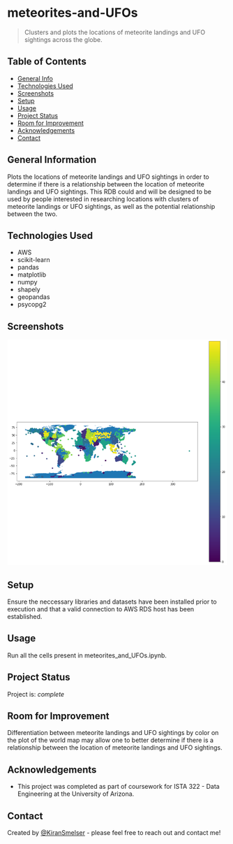 # meteorites-and-UFOs
> Clusters and plots the locations of meteorite landings and UFO sightings across the globe. 

## Table of Contents
* [General Info](#general-information)
* [Technologies Used](#technologies-used)
* [Screenshots](#screenshots)
* [Setup](#setup)
* [Usage](#usage)
* [Project Status](#project-status)
* [Room for Improvement](#room-for-improvement)
* [Acknowledgements](#acknowledgements)
* [Contact](#contact)


## General Information
Plots the locations of meteorite landings and UFO sightings in order to determine if there is a relationship between the location of meteorite landings and UFO sightings. This RDB could and will be designed to be used by people interested in researching locations with clusters of meteorite landings or UFO sightings, as well as the potential relationship between the two. 


## Technologies Used
- AWS
- scikit-learn
- pandas
- matplotlib
- numpy
- shapely
- geopandas
- psycopg2


## Screenshots
![Example screenshot](./result.png)


## Setup
Ensure the neccessary libraries and datasets have been installed prior to execution and that a valid connection to AWS RDS host has been established.


## Usage
Run all the cells present in meteorites_and_UFOs.ipynb.


## Project Status
Project is: _complete_


## Room for Improvement
Differentiation between meteorite landings and UFO sightings by color on the plot of the world map may allow one to better determine if there is a relationship between the location of meteorite landings and UFO sightings.


## Acknowledgements
- This project was completed as part of coursework for ISTA 322 - Data Engineering at the University of Arizona.


## Contact
Created by [@KiranSmelser](https://github.com/KiranSmelser) - please feel free to reach out and contact me!
